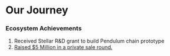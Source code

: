 # Our Journey

### Ecosystem Achievements

1. Received Stellar R\&D grant to build Pendulum chain prototype
2. [Raised $5 Million in a private sale round.](https://pendulum-chain.medium.com/pendulum-completes-5m-private-sale-to-connect-fiat-to-defi-56092a0506e9)

